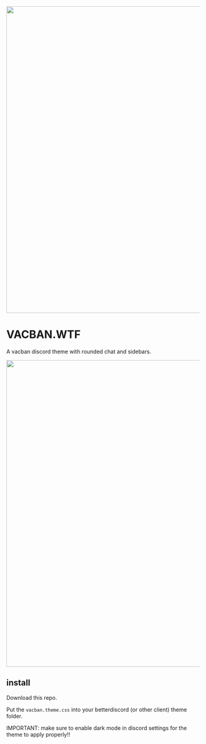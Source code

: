 <img width=800 src="https://cdn.discordapp.com/attachments/1124658941092167680/1164232688207659028/vacban.wtf.png?ex=6542772f&is=6530022f&hm=e7955a42246e6dc7fc8aef9b9dd0de8bf562983032a1cb94b42bc0c440405041&">

# VACBAN.WTF

A vacban discord theme with rounded chat and sidebars.

<img width=800 src="https://cdn.discordapp.com/attachments/1124658941092167680/1182600650161401956/3efdf5d0-a11f-4781-ad86-28152c462e94.png?ex=658549ae&is=6572d4ae&hm=3294791b362f238854849f8ab3c76b90a5b5addd04a9ec828a3ad461adcea004&">

## install

Download this repo.

Put the `vacban.theme.css` into your betterdiscord (or other client) theme folder.

IMPORTANT: make sure to enable dark mode in discord settings for the theme to apply properly!!

